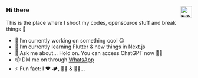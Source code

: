 ### Hi there <img align="right" alt="wave" width="30" src="https://github.com/codeXsafi/CodesBySafi/blob/main/wave.gif">

<!--<a style="margin-bottom:1rem;overflow:hidden;max-height:200px;">
  <img align="right" alt="Coding" width="100%" src="https://raw.githubusercontent.com/codeXsafi/codeXsafi/main/banner.jpg">
</figure> -->

This is the place where I shoot my codes, opensource stuff and break things 🤣

- 🔭 I’m currently working on something cool 😉
- 🌱 I’m currently learning Flutter & new things in Next.js
- 💬 Ask me about... Hold on. You can access ChatGPT now 🤷‍♂️
- 📫 DM me on through <a href="https://wa.me/+94778503030">WhatsApp</a>
- ⚡ Fun fact: I ❤️ 🏕️, 🍱🍟 & 🛌🏻...
